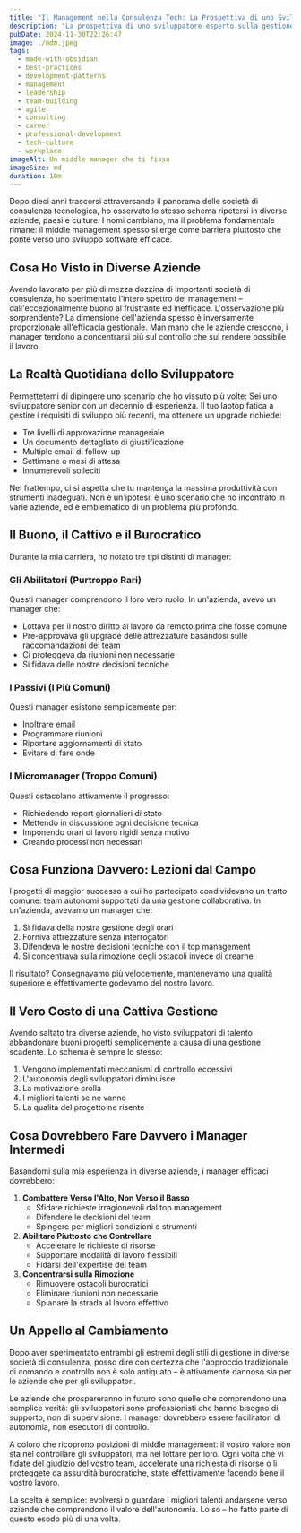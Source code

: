```yaml
---
title: "Il Management nella Consulenza Tech: La Prospettiva di uno Sviluppatore Veterano"
description: "La prospettiva di uno sviluppatore esperto sulla gestione nelle società di consulenza tecnologica, basata su anni di esperienza in diverse aziende. L'articolo esplora come gli approcci tradizionali di gestione spesso ostacolino piuttosto che aiutare i team di sviluppo, e propone un nuovo modello in cui i manager fungono da facilitatori dell'autonomia piuttosto che da controllori. Attraverso esempi ed osservazioni dal mondo reale, illustra il vero valore di una gestione efficace e il costo delle sovrastrutture burocratiche nello sviluppo software moderno"
pubDate: 2024-11-30T22:26:47
image: ./mdm.jpeg
tags:
  - made-with-obsidian
  - best-practices
  - development-patterns
  - management
  - leadership
  - team-building
  - agile
  - consulting
  - career
  - professional-development
  - tech-culture
  - workplace
imageAlt: Un middle manager che ti fissa
imageSize: md
duration: 10m
---
```

Dopo dieci anni trascorsi attraversando il panorama delle società di consulenza tecnologica, ho osservato lo stesso schema ripetersi in diverse aziende, paesi e culture. I nomi cambiano, ma il problema fondamentale rimane: il middle management spesso si erge come barriera piuttosto che ponte verso uno sviluppo software efficace.

## Cosa Ho Visto in Diverse Aziende

Avendo lavorato per più di mezza dozzina di importanti società di consulenza, ho sperimentato l'intero spettro del management – dall'eccezionalmente buono al frustrante ed inefficace. L'osservazione più sorprendente? La dimensione dell'azienda spesso è inversamente proporzionale all'efficacia gestionale. Man mano che le aziende crescono, i manager tendono a concentrarsi più sul controllo che sul rendere possibile il lavoro.

## La Realtà Quotidiana dello Sviluppatore

Permettetemi di dipingere uno scenario che ho vissuto più volte: Sei uno sviluppatore senior con un decennio di esperienza. Il tuo laptop fatica a gestire i requisiti di sviluppo più recenti, ma ottenere un upgrade richiede:
- Tre livelli di approvazione manageriale
- Un documento dettagliato di giustificazione
- Multiple email di follow-up
- Settimane o mesi di attesa
- Innumerevoli solleciti

Nel frattempo, ci si aspetta che tu mantenga la massima produttività con strumenti inadeguati. Non è un'ipotesi: è uno scenario che ho incontrato in varie aziende, ed è emblematico di un problema più profondo.

## Il Buono, il Cattivo e il Burocratico

Durante la mia carriera, ho notato tre tipi distinti di manager:

### Gli Abilitatori (Purtroppo Rari)
Questi manager comprendono il loro vero ruolo. In un'azienda, avevo un manager che:
- Lottava per il nostro diritto al lavoro da remoto prima che fosse comune
- Pre-approvava gli upgrade delle attrezzature basandosi sulle raccomandazioni del team
- Ci proteggeva da riunioni non necessarie
- Si fidava delle nostre decisioni tecniche

### I Passivi (I Più Comuni)
Questi manager esistono semplicemente per:
- Inoltrare email
- Programmare riunioni
- Riportare aggiornamenti di stato
- Evitare di fare onde

### I Micromanager (Troppo Comuni)
Questi ostacolano attivamente il progresso:
- Richiedendo report giornalieri di stato
- Mettendo in discussione ogni decisione tecnica
- Imponendo orari di lavoro rigidi senza motivo
- Creando processi non necessari

## Cosa Funziona Davvero: Lezioni dal Campo

I progetti di maggior successo a cui ho partecipato condividevano un tratto comune: team autonomi supportati da una gestione collaborativa. In un'azienda, avevamo un manager che:
1. Si fidava della nostra gestione degli orari
2. Forniva attrezzature senza interrogatori
3. Difendeva le nostre decisioni tecniche con il top management
4. Si concentrava sulla rimozione degli ostacoli invece di crearne

Il risultato? Consegnavamo più velocemente, mantenevamo una qualità superiore e effettivamente godevamo del nostro lavoro.

## Il Vero Costo di una Cattiva Gestione

Avendo saltato tra diverse aziende, ho visto sviluppatori di talento abbandonare buoni progetti semplicemente a causa di una gestione scadente. Lo schema è sempre lo stesso:
1. Vengono implementati meccanismi di controllo eccessivi
2. L'autonomia degli sviluppatori diminuisce
3. La motivazione crolla
4. I migliori talenti se ne vanno
5. La qualità del progetto ne risente

## Cosa Dovrebbero Fare Davvero i Manager Intermedi

Basandomi sulla mia esperienza in diverse aziende, i manager efficaci dovrebbero:

1. **Combattere Verso l'Alto, Non Verso il Basso**
    - Sfidare richieste irragionevoli dal top management
    - Difendere le decisioni del team
    - Spingere per migliori condizioni e strumenti
2. **Abilitare Piuttosto che Controllare**
    - Accelerare le richieste di risorse
    - Supportare modalità di lavoro flessibili
    - Fidarsi dell'expertise del team
3. **Concentrarsi sulla Rimozione**
    - Rimuovere ostacoli burocratici
    - Eliminare riunioni non necessarie
    - Spianare la strada al lavoro effettivo

## Un Appello al Cambiamento

Dopo aver sperimentato entrambi gli estremi degli stili di gestione in diverse società di consulenza, posso dire con certezza che l'approccio tradizionale di comando e controllo non è solo antiquato – è attivamente dannoso sia per le aziende che per gli sviluppatori.

Le aziende che prospereranno in futuro sono quelle che comprendono una semplice verità: gli sviluppatori sono professionisti che hanno bisogno di supporto, non di supervisione. I manager dovrebbero essere facilitatori di autonomia, non esecutori di controllo.

A coloro che ricoprono posizioni di middle management: il vostro valore non sta nel controllare gli sviluppatori, ma nel lottare per loro. Ogni volta che vi fidate del giudizio del vostro team, accelerate una richiesta di risorse o li proteggete da assurdità burocratiche, state effettivamente facendo bene il vostro lavoro.

La scelta è semplice: evolversi o guardare i migliori talenti andarsene verso aziende che comprendono il valore dell'autonomia. Lo so – ho fatto parte di questo esodo più di una volta.